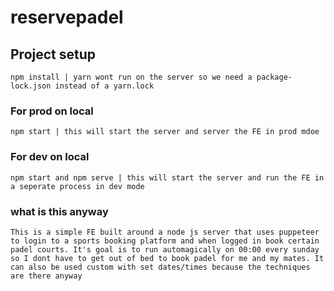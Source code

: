 # reservepadel

## Project setup
```
npm install | yarn wont run on the server so we need a package-lock.json instead of a yarn.lock
```

### For prod on local
```
npm start | this will start the server and server the FE in prod mdoe
```

### For dev on local
```
npm start and npm serve | this will start the server and run the FE in a seperate process in dev mode
```

### what is this anyway
```
This is a simple FE built around a node js server that uses puppeteer to login to a sports booking platform and when logged in book certain padel courts. It's goal is to run automagically on 00:00 every sunday so I dont have to get out of bed to book padel for me and my mates. It can also be used custom with set dates/times because the techniques are there anyway
```
